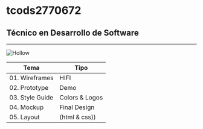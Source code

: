 # tcods2770672
## Técnico  en Desarrollo de Software
---

![Hollow](https://encrypted-tbn0.gstatic.com/images?q=tbn:ANd9GcSkqYVEWFmINrX44yTYgdqoBJSCWj1QSG6SJa-HMT7lig&s)

| Tema | Tipo | 
|---------|-------| 
|01. Wireframes | HIFI |
|02. Prototype | Demo |
|03. Style Guide | Colors & Logos |
|04. Mockup | Final Design |
|05. Layout | (html & css)) |

